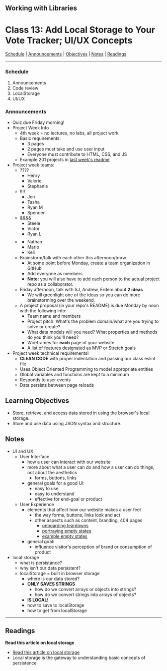 ## **Working with Libraries**
# Class 13: Add Local Storage to Your Vote Tracker; UI/UX Concepts

[Schedule](#schedule) | [Announcements](#announcements) | [Objectives](#learning-objectives) | [Notes](#notes) | [Readings](#readings)


<hr></hr>

### Schedule
1. Announcements
1. Code review
1. LocalStorage
1. UI/UX

### Announcements
* Quiz due Friday morning!
* Project Week Info
    * 4th week = no lectures, no labs, all project work
    * Basic requirements:
        * 3 pages
        * 2 pages must take and use user input
        * Everyone must contribute to HTML, CSS, and JS
    * Example 201 projects in [last week's readme](../class-10-js_debugging-wireframe_part_2\README.md)
* Project week teams:
    * ????
        * Henry
        * Valerie
        * Stephanie
    * !!!!
        * Jen
        * Tasha
        * Ryan M
        * Spencer
    * &&&&
        * Steele
        * Victor
        * Ryan L
    * $$$$
        * Nathan
        * Mario
        * Keli
    * Brainstorm/talk with each other this afternoon/tmrw
        * At some point before Monday, create a team organization in GitHub
        * Add everyone as members
        * **Note:** you will also have to add each person to the actual project repo as a collaborator.
    * Friday afternoon, talk with SJ, Andrew, Erdem about **2 ideas**
        * We will greenlight one of the ideas so you can do more brainstorming over the weekend.
    * A project proposal (in your repo's README) is due Monday by noon with the following info:
        * Team name and members
        * Project pitch: What's the problem domain/what are you trying to solve or create?
        * What data models will you need? What properties and methods do you think you'll need?
        * Wireframes for **each** page of your website
        * A list of features designated as MVP or Stretch goals
* Project week technical requirements!
    * **CLEAN CODE** with proper indentation and passing our class eslint file
    * Uses Object Oriented Programming to model appropriate entities
    * Global variables and functions are kept to a minimum
    * Responds to user events
    * Data persists between page reloads

## Learning Objectives
- Store, retrieve, and access data stored in using the browser's local storage.
- Store and use data using JSON syntax and structure.

## Notes
* UI and UX
    * User Interface
        - how a user can interact with our website
        - more about what a user can do and how a user can do things, not about the aesthetics
            - forms, buttons, links
        - general goals for a good UI:
            - easy to use
            - easy to understand
            - effective for end-goal or product
    * User Experience
        - elements that affect how our website makes a user feel
            - the way forms, buttons, links look and act
            - other aspects such as content, branding, 404 pages
                - [onboarding teardowns](https://www.useronboard.com/onboarding-teardowns/)
                - [portraying empty states](https://blog.innertrends.com/blank-state-examples/)
                - [example empty states](http://emptystat.es)
        - general goal:
            - influence visitor's perception of brand or consumption of product
* local storage
    * what is persistance?
    * why isn't our data persistent?
    * localStorage = built in browser storage
        * where is our data stored?
        * **ONLY SAVES STRINGS**
            * how do we convert arrays or objects into strings?
            * how do we convert strings into arrays of objects?
        * **IS LOCAL!**
        * how to save to localStorage
        * how to get from localStorage
<hr></hr>

## Readings

**Read this article on local storage**

- [Read this article on local storage](http://diveintohtml5.info/storage.html)
- Local storage is the gateway to understanding basic concepts of persistence

